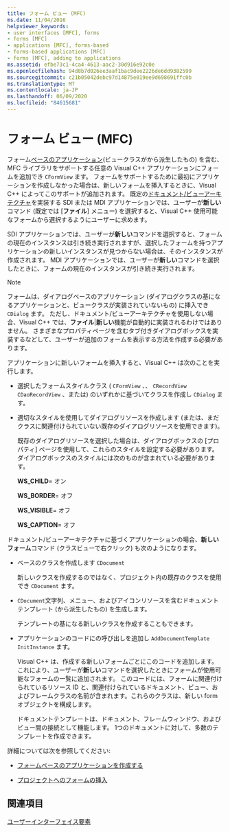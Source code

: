 ```yaml
---
title: フォーム ビュー (MFC)
ms.date: 11/04/2016
helpviewer_keywords:
- user interfaces [MFC], forms
- forms [MFC]
- applications [MFC], forms-based
- forms-based applications [MFC]
- forms [MFC], adding to applications
ms.assetid: efbe73c1-4ca4-4613-aac2-30d916e92c0e
ms.openlocfilehash: 94d8b7d026ee3aaf1bac9dee2226de6dd9382599
ms.sourcegitcommit: c21b05042debc97d14875e019ee9d698691ffc0b
ms.translationtype: MT
ms.contentlocale: ja-JP
ms.lasthandoff: 06/09/2020
ms.locfileid: "84615681"
---
```

# <a name="form-views-mfc"></a>フォーム ビュー (MFC)

フォーム[ベースのアプリケーション](reference/creating-a-forms-based-mfc-application.md)(ビュークラスがから派生したもの) を含む、MFC ライブラリをサポートする任意の Visual C++ アプリケーションにフォームを追加でき `CFormView` ます。 フォームをサポートするために最初にアプリケーションを作成しなかった場合は、新しいフォームを挿入するときに、Visual C++ によってこのサポートが追加されます。 既定の[ドキュメント/ビューアーキテクチャ](document-view-architecture.md)を実装する SDI または MDI アプリケーションでは、ユーザーが**新しい**コマンド (既定では [**ファイル**] メニュー) を選択すると、Visual C++ 使用可能なフォームから選択するようにユーザーに求めます。

SDI アプリケーションでは、ユーザーが**新しい**コマンドを選択すると、フォームの現在のインスタンスは引き続き実行されますが、選択したフォームを持つアプリケーションの新しいインスタンスが見つからない場合は、そのインスタンスが作成されます。 MDI アプリケーションでは、ユーザーが**新しい**コマンドを選択したときに、フォームの現在のインスタンスが引き続き実行されます。

> [!NOTE]
> フォームは、ダイアログベースのアプリケーション (ダイアログクラスの基になるアプリケーションと、ビュークラスが実装されていないもの) に挿入でき `CDialog` ます。 ただし、ドキュメント/ビューアーキテクチャを使用しない場合、Visual C++ では、**ファイル**&#124;**新しい**機能が自動的に実装されるわけではありません。 さまざまなプロパティページを含むタブ付きダイアログボックスを実装するなどして、ユーザーが追加のフォームを表示する方法を作成する必要があります。

アプリケーションに新しいフォームを挿入すると、Visual C++ は次のことを実行します。

- 選択したフォームスタイルクラス ( `CFormView` 、、 `CRecordView` `CDaoRecordView` 、または) のいずれかに基づいてクラスを作成し `CDialog` ます。

- 適切なスタイルを使用してダイアログリソースを作成します (または、まだクラスに関連付けられていない既存のダイアログリソースを使用できます)。

   既存のダイアログリソースを選択した場合は、ダイアログボックスの [プロパティ] ページを使用して、これらのスタイルを設定する必要があります。 ダイアログボックスのスタイルには次のものが含まれている必要があります。

     **WS_CHILD**= オン

     **WS_BORDER**= オフ

     **WS_VISIBLE**= オフ

     **WS_CAPTION**= オフ

ドキュメント/ビューアーキテクチャに基づくアプリケーションの場合、**新しいフォーム**コマンド (クラスビューで右クリック) も次のようになります。

- ベースのクラスを作成します `CDocument`

   新しいクラスを作成するのではなく、プロジェクト内の既存のクラスを使用でき `CDocument` ます。

- `CDocument`文字列、メニュー、およびアイコンリソースを含むドキュメントテンプレート (から派生したもの) を生成します。

   テンプレートの基になる新しいクラスを作成することもできます。

- アプリケーションのコードにの呼び出しを追加し `AddDocumentTemplate` `InitInstance` ます。

   Visual C++ は、作成する新しいフォームごとにこのコードを追加します。これにより、ユーザーが**新しい**コマンドを選択したときにフォームが使用可能なフォームの一覧に追加されます。 このコードには、フォームに関連付けられているリソース ID と、関連付けられているドキュメント、ビュー、およびフレームクラスの名前が含まれます。これらのクラスは、新しい form オブジェクトを構成します。

   ドキュメントテンプレートは、ドキュメント、フレームウィンドウ、およびビュー間の接続として機能します。 1つのドキュメントに対して、多数のテンプレートを作成できます。

詳細については次を参照してください:

- [フォームベースのアプリケーションを作成する](reference/creating-a-forms-based-mfc-application.md)

- [プロジェクトへのフォームの挿入](inserting-a-form-into-a-project.md)

## <a name="see-also"></a>関連項目

[ユーザーインターフェイス要素](user-interface-elements-mfc.md)
